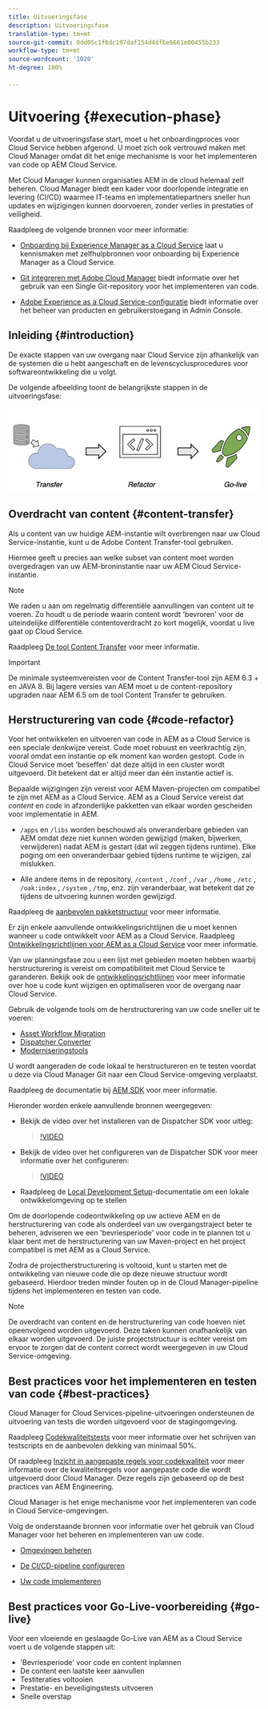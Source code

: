 ```yaml
---
title: Uitvoeringsfase
description: Uitvoeringsfase
translation-type: tm+mt
source-git-commit: 0dd05c1f6dc197daf154d4df6e6661e00455b233
workflow-type: tm+mt
source-wordcount: '1020'
ht-degree: 100%

---
```



# Uitvoering {#execution-phase}

Voordat u de uitvoeringsfase start, moet u het onboardingproces voor Cloud Service hebben afgerond. U moet zich ook vertrouwd maken met Cloud Manager omdat dit het enige mechanisme is voor het implementeren van code op AEM Cloud Service.

Met Cloud Manager kunnen organisaties AEM in de cloud helemaal zelf beheren. Cloud Manager biedt een kader voor doorlopende integratie en levering (CI/CD) waarmee IT-teams en implementatiepartners sneller hun updates en wijzigingen kunnen doorvoeren, zonder verlies in prestaties of veiligheid.

Raadpleeg de volgende bronnen voor meer informatie:

* [Onboarding bij Experience Manager as a Cloud Service](https://docs.adobe.com/content/help/en/experience-manager-cloud-service/onboarding/home.html) laat u kennismaken met zelfhulpbronnen voor onboarding bij Experience Manager as a Cloud Service.

* [Git integreren met Adobe Cloud Manager](https://docs.adobe.com/content/help/en/experience-manager-cloud-service/implementing/managing-code/integrating-with-git.html) biedt informatie over het gebruik van een Single Git-repository voor het implementeren van code.

* [Adobe Experience as a Cloud Service-configuratie](https://docs.adobe.com/content/help/en/experience-manager-cloud-service/security/ims-support.html#aem-configuration) biedt informatie over het beheer van producten en gebruikerstoegang in Admin Console.


## Inleiding {#introduction}

De exacte stappen van uw overgang naar Cloud Service zijn afhankelijk van de systemen die u hebt aangeschaft en de levenscyclusprocedures voor softwareontwikkeling die u volgt.

De volgende afbeelding toont de belangrijkste stappen in de uitvoeringsfase:

![afbeelding](/help/move-to-cloud-service/assets/exec-image1.png)

## Overdracht van content {#content-transfer}

Als u content van uw huidige AEM-instantie wilt overbrengen naar uw Cloud Service-instantie, kunt u de Adobe Content Transfer-tool gebruiken.

Hiermee geeft u precies aan welke subset van content moet worden overgedragen van uw AEM-broninstantie naar uw AEM Cloud Service-instantie.

>[!NOTE]
>We raden u aan om regelmatig differentiële aanvullingen van content uit te voeren. Zo houdt u de periode waarin content wordt &#39;bevroren&#39; voor de uiteindelijke differentiële contentoverdracht zo kort mogelijk, voordat u live gaat op Cloud Service.

Raadpleeg [De tool Content Transfer](/help/move-to-cloud-service/content-transfer-tool/overview-content-transfer-tool.md) voor meer informatie.

>[!IMPORTANT]
>De minimale systeemvereisten voor de Content Transfer-tool zijn AEM 6.3 + en JAVA 8. Bij lagere versies van AEM moet u de content-repository upgraden naar AEM 6.5 om de tool Content Transfer te gebruiken.

## Herstructurering van code {#code-refactor}

Voor het ontwikkelen en uitvoeren van code in AEM as a Cloud Service is een speciale denkwijze vereist. Code moet robuust en veerkrachtig zijn, vooral omdat een instantie op elk moment kan worden gestopt. Code in Cloud Service moet &#39;beseffen&#39; dat deze altijd in een cluster wordt uitgevoerd. Dit betekent dat er altijd meer dan één instantie actief is.

Bepaalde wijzigingen zijn vereist voor AEM Maven-projecten om compatibel te zijn met AEM as a Cloud Service. AEM as a Cloud Service vereist dat *content* en *code* in afzonderlijke pakketten van elkaar worden gescheiden voor implementatie in AEM.

* `/apps` en `/libs` worden beschouwd als onveranderbare gebieden van AEM omdat deze niet kunnen worden gewijzigd (maken, bijwerken, verwijderen) nadat AEM is gestart (dat wil zeggen tijdens runtime). Elke poging om een onveranderbaar gebied tijdens runtime te wijzigen, zal mislukken.

* Alle andere items in de repository, `/content` , `/conf` , `/var` , `/home` , `/etc` , `/oak:index` , `/system` , `/tmp`, enz. zijn veranderbaar, wat betekent dat ze tijdens de uitvoering kunnen worden gewijzigd.

Raadpleeg de [aanbevolen pakketstructuur](https://docs.adobe.com/content/help/en/experience-manager-cloud-service/implementing/developing/aem-project-content-package-structure.html#recommended-package-structure) voor meer informatie.

Er zijn enkele aanvullende ontwikkelingsrichtlijnen die u moet kennen wanneer u code ontwikkelt voor AEM as a Cloud Service. Raadpleeg [Ontwikkelingsrichtlijnen voor AEM as a Cloud Service](https://docs.adobe.com/content/help/en/experience-manager-cloud-service/implementing/developing/development-guidelines.html) voor meer informatie.

Van uw planningsfase zou u een lijst met gebieden moeten hebben waarbij herstructurering is vereist om compatibiliteit met Cloud Service te garanderen. Bekijk ook de [ontwikkelingsrichtlijnen](https://docs.adobe.com/content/help/en/experience-manager-cloud-service/implementing/developing/development-guidelines.html) voor meer informatie over hoe u code kunt wijzigen en optimaliseren voor de overgang naar Cloud Service.

Gebruik de volgende tools om de herstructurering van uw code sneller uit te voeren:

* [Asset Workflow Migration](/help/move-to-cloud-service/moving-to-aem-assets/asset-workflow-migration-tool.md)
* [Dispatcher Converter](/help/move-to-cloud-service/refactoring-tools/dispatcher-transformation-utility-tools.md)
* [Moderniseringstools](/help/move-to-cloud-service/refactoring-tools/aem-modernization-tools.md)

U wordt aangeraden de code lokaal te herstructureren en te testen voordat u deze via Cloud Manager Git naar een Cloud Service-omgeving verplaatst.

Raadpleeg de documentatie bij [AEM SDK](https://docs.adobe.com/content/help/en/experience-manager-cloud-service/implementing/deploying/overview.html#aem-as-a-cloud-service-sdk) voor meer informatie.

Hieronder worden enkele aanvullende bronnen weergegeven:

* Bekijk de video over het installeren van de Dispatcher SDK voor uitleg:

   >[!VIDEO](https://video.tv.adobe.com/v/30601)

* Bekijk de video over het configureren van de Dispatcher SDK voor meer informatie over het configureren:

   >[!VIDEO](https://video.tv.adobe.com/v/30602)

* Raadpleeg de [Local Development Setup](https://docs.adobe.com/content/help/en/experience-manager-learn/cloud-service/local-development-environment-set-up/overview.html)-documentatie om een lokale ontwikkelomgeving op te stellen


Om de doorlopende codeontwikkeling op uw actieve AEM en de herstructurering van code als onderdeel van uw overgangstraject beter te beheren, adviseren we een &#39;bevriesperiode&#39; voor code in te plannen tot u klaar bent met de herstructurering van uw Maven-project en het project compatibel is met AEM as a Cloud Service.

Zodra de projectherstructurering is voltooid, kunt u starten met de ontwikkeling van nieuwe code die op deze nieuwe structuur wordt gebaseerd. Hierdoor treden minder fouten op in de Cloud Manager-pipeline tijdens het implementeren en testen van code.

>[!NOTE]
>De overdracht van content en de herstructurering van code hoeven niet opeenvolgend worden uitgevoerd. Deze taken kunnen onafhankelijk van elkaar worden uitgevoerd. De juiste projectstructuur is echter vereist om ervoor te zorgen dat de content correct wordt weergegeven in uw Cloud Service-omgeving.

## Best practices voor het implementeren en testen van code {#best-practices}

Cloud Manager for Cloud Services-pipeline-uitvoeringen ondersteunen de uitvoering van tests die worden uitgevoerd voor de stagingomgeving.

Raadpleeg [Codekwaliteitstests](https://docs.adobe.com/content/help/en/experience-manager-cloud-service/implementing/developing/understand-test-results.html#code-quality-testing) voor meer informatie over het schrijven van testscripts en de aanbevolen dekking van minimaal 50%.

Of raadpleeg [Inzicht in aangepaste regels voor codekwaliteit](https://docs.adobe.com/content/help/en/experience-manager-cloud-service/implementing/using-cloud-manager/custom-code-quality-rules.html) voor meer informatie over de kwaliteitsregels voor aangepaste code die wordt uitgevoerd door Cloud Manager. Deze regels zijn gebaseerd op de best practices van AEM Engineering.

Cloud Manager is het enige mechanisme voor het implementeren van code in Cloud Service-omgevingen.

Volg de onderstaande bronnen voor informatie over het gebruik van Cloud Manager voor het beheren en implementeren van uw code.

* [Omgevingen beheren](https://docs.adobe.com/content/help/en/experience-manager-cloud-service/implementing/using-cloud-manager/manage-environments.html)

* [De CI/CD-pipeline configureren](https://docs.adobe.com/content/help/en/experience-manager-cloud-service/implementing/using-cloud-manager/configure-pipeline.html)

* [Uw code implementeren](https://docs.adobe.com/content/help/en/experience-manager-cloud-service/implementing/using-cloud-manager/deploy-code.html)

## Best practices voor Go-Live-voorbereiding {#go-live}

Voor een vloeiende en geslaagde Go-Live van AEM as a Cloud Service voert u de volgende stappen uit:

* &#39;Bevriesperiode&#39; voor code en content inplannen
* De content een laatste keer aanvullen
* Testiteraties voltooien
* Prestatie- en beveiligingstests uitvoeren
* Snelle overstap
